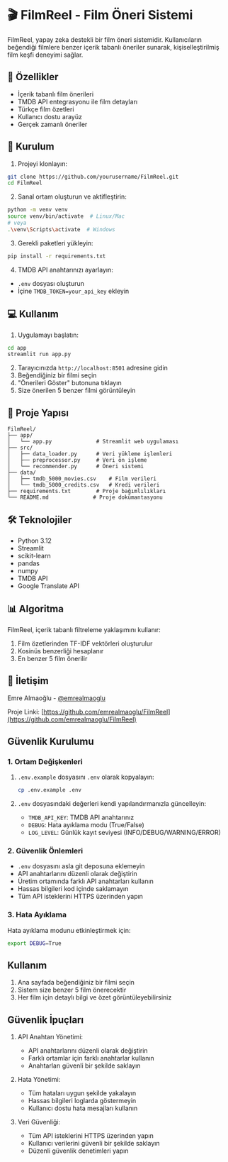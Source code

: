 # 🎬 FilmReel - Film Öneri Sistemi

FilmReel, yapay zeka destekli bir film öneri sistemidir. Kullanıcıların beğendiği filmlere benzer içerik tabanlı öneriler sunarak, kişiselleştirilmiş film keşfi deneyimi sağlar.

## 🌟 Özellikler

- İçerik tabanlı film önerileri
- TMDB API entegrasyonu ile film detayları
- Türkçe film özetleri
- Kullanıcı dostu arayüz
- Gerçek zamanlı öneriler

## 🚀 Kurulum

1. Projeyi klonlayın:
```bash
git clone https://github.com/yourusername/FilmReel.git
cd FilmReel
```

2. Sanal ortam oluşturun ve aktifleştirin:
```bash
python -m venv venv
source venv/bin/activate  # Linux/Mac
# veya
.\venv\Scripts\activate  # Windows
```

3. Gerekli paketleri yükleyin:
```bash
pip install -r requirements.txt
```

4. TMDB API anahtarınızı ayarlayın:
- `.env` dosyası oluşturun
- İçine `TMDB_TOKEN=your_api_key` ekleyin

## 💻 Kullanım

1. Uygulamayı başlatın:
```bash
cd app
streamlit run app.py
```

2. Tarayıcınızda `http://localhost:8501` adresine gidin
3. Beğendiğiniz bir filmi seçin
4. "Önerileri Göster" butonuna tıklayın
5. Size önerilen 5 benzer filmi görüntüleyin

## 📁 Proje Yapısı

```
FilmReel/
├── app/
│   └── app.py              # Streamlit web uygulaması
├── src/
│   ├── data_loader.py      # Veri yükleme işlemleri
│   ├── preprocessor.py     # Veri ön işleme
│   └── recommender.py      # Öneri sistemi
├── data/
│   ├── tmdb_5000_movies.csv    # Film verileri
│   └── tmdb_5000_credits.csv   # Kredi verileri
├── requirements.txt        # Proje bağımlılıkları
└── README.md              # Proje dokümantasyonu
```

## 🛠️ Teknolojiler

- Python 3.12
- Streamlit
- scikit-learn
- pandas
- numpy
- TMDB API
- Google Translate API

## 📊 Algoritma

FilmReel, içerik tabanlı filtreleme yaklaşımını kullanır:

1. Film özetlerinden TF-IDF vektörleri oluşturulur
2. Kosinüs benzerliği hesaplanır
3. En benzer 5 film önerilir


## 📧 İletişim

Emre Almaoğlu - [@emrealmaoglu](https://github.com/emrealmaoglu)

Proje Linki: [https://github.com/emrealmaoglu/FilmReel](https://github.com/emrealmaoglu/FilmReel)

## Güvenlik Kurulumu

### 1. Ortam Değişkenleri

1. `.env.example` dosyasını `.env` olarak kopyalayın:
   ```bash
   cp .env.example .env
   ```

2. `.env` dosyasındaki değerleri kendi yapılandırmanızla güncelleyin:
   - `TMDB_API_KEY`: TMDB API anahtarınız
   - `DEBUG`: Hata ayıklama modu (True/False)
   - `LOG_LEVEL`: Günlük kayıt seviyesi (INFO/DEBUG/WARNING/ERROR)

### 2. Güvenlik Önlemleri

- `.env` dosyasını asla git deposuna eklemeyin
- API anahtarlarını düzenli olarak değiştirin
- Üretim ortamında farklı API anahtarları kullanın
- Hassas bilgileri kod içinde saklamayın
- Tüm API isteklerini HTTPS üzerinden yapın

### 3. Hata Ayıklama

Hata ayıklama modunu etkinleştirmek için:
```bash
export DEBUG=True
```

## Kullanım

1. Ana sayfada beğendiğiniz bir filmi seçin
2. Sistem size benzer 5 film önerecektir
3. Her film için detaylı bilgi ve özet görüntüleyebilirsiniz

## Güvenlik İpuçları

1. API Anahtarı Yönetimi:
   - API anahtarlarını düzenli olarak değiştirin
   - Farklı ortamlar için farklı anahtarlar kullanın
   - Anahtarları güvenli bir şekilde saklayın

2. Hata Yönetimi:
   - Tüm hataları uygun şekilde yakalayın
   - Hassas bilgileri loglarda göstermeyin
   - Kullanıcı dostu hata mesajları kullanın

3. Veri Güvenliği:
   - Tüm API isteklerini HTTPS üzerinden yapın
   - Kullanıcı verilerini güvenli bir şekilde saklayın
   - Düzenli güvenlik denetimleri yapın 
